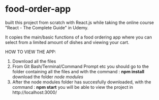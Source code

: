 # food-order-app

built this project from scratch with React.js while taking the online course "React - The Complete Guide" in Udemy.

It copies the main/basic functions of a food ordering app where you can select from a limited amount of dishes and viewing your cart. 


HOW TO VIEW THE APP:

1. Download all the files
2. From Git Bash/Terminal/Command Prompt etc you should go to the folder containing all the files and with the command : **npm install**  download the folder _node modules_
3. After the node modules folder has succesfully downloaded, with the command : **npm start** you will be able to view the project in http://localhost:3000/
